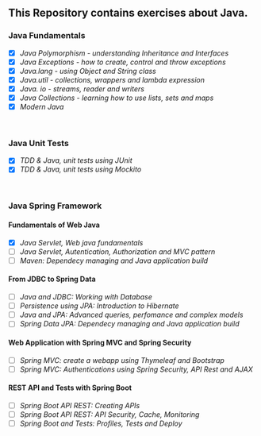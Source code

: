 ## This Repository contains exercises about Java.

### Java Fundamentals

- [x] _Java Polymorphism - understanding Inheritance and Interfaces_
- [x] _Java Exceptions - how to create, control and throw exceptions_
- [x] _Java.lang - using Object and String class_
- [x] _Java.util - collections, wrappers and lambda expression_
- [x] _Java. io - streams, reader and writers_
- [x] _Java Collections - learning how to use lists, sets and maps_
- [x] _Modern Java_

<br>

### Java Unit Tests

- [x] _TDD & Java, unit tests using JUnit_
- [x] _TDD & Java, unit tests using Mockito_

<br>

### Java Spring Framework

#### Fundamentals of Web Java

- [x] _Java Servlet, Web java fundamentals_
- [ ] _Java Servlet, Autentication, Authorization and MVC pattern_
- [ ] _Maven: Dependecy managing and Java application build_

#### From JDBC to Spring Data

- [ ] _Java and JDBC: Working with Database_
- [ ] _Persistence using JPA: Introduction to Hibernate_
- [ ] _Java and JPA: Advanced queries, perfomance and complex models_
- [ ] _Spring Data JPA: Dependecy managing and Java application build_

#### Web Application with Spring MVC and Spring Security

- [ ] _Spring MVC: create a webapp using Thymeleaf and Bootstrap_
- [ ] _Spring MVC: Authentications using Spring Security, API Rest and AJAX_

#### REST API and Tests with Spring Boot

- [ ] _Spring Boot API REST: Creating APIs_
- [ ] _Spring Boot API REST: API Security, Cache, Monitoring_
- [ ] _Spring Boot and Tests: Profiles, Tests and Deploy_

